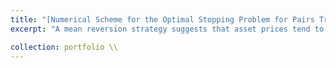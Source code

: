 ```yaml
---
title: "[Numerical Scheme for the Optimal Stopping Problem for Pairs Trading Under Jump Diffusion Dynamics on High-Frequency Data](https://github.com/kenrickraymond/Optimal-Exit-Problem)"
excerpt: "A mean reversion strategy suggests that asset prices tend to return back to average levels after an extreme price move. A position in pairs trading involves the long position in one stock matches with the offsetting position in another stock that is cointegrated. This results in a portfolio where the wealth process is stationary. Given these conditions, the goal of this project is to model an investor interested in the optimal time to liquidate her position in a pairs trading portfolio under the assumptions that the wealth process exhibits a finite number of jumps. To overcome the intractability of evaluating the optimal stopping time, numerical methods such as finite differences and quadrature were employed to evaluate the associated differential equation.<br/>"

collection: portfolio \\
---
```

<!-- 
This is an item in your portfolio. It can be have images or nice text. If you name the file .md, it will be parsed as markdown. If you name the file .html, it will be parsed as HTML.  -->
